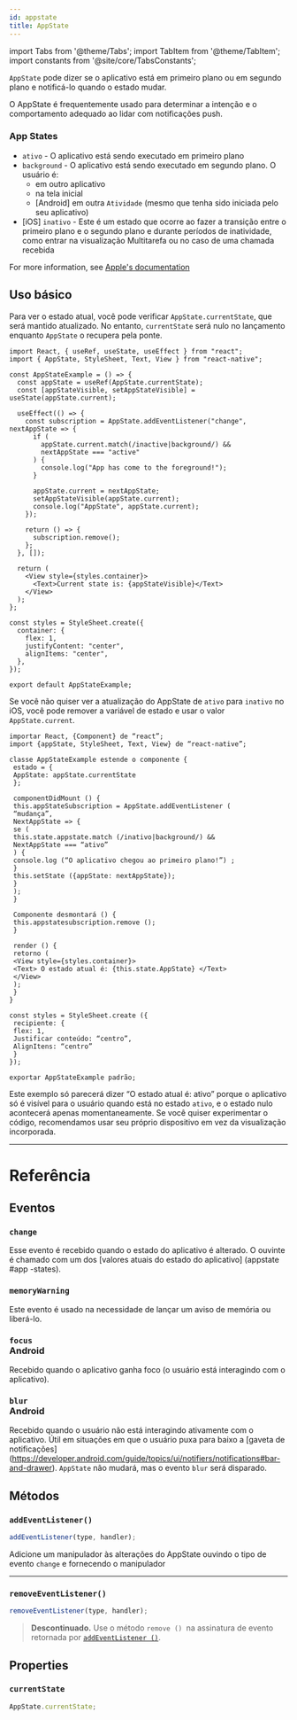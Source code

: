 ```yaml
---
id: appstate
title: AppState
---
```


import Tabs from '@theme/Tabs'; import TabItem from '@theme/TabItem'; import constants from '@site/core/TabsConstants';

`AppState` pode dizer se o aplicativo está em primeiro plano ou em segundo plano e notificá-lo quando o estado mudar.

O AppState é frequentemente usado para determinar a intenção e o comportamento adequado ao lidar com notificações push.

### App States

- `ativo` - O aplicativo está sendo executado em primeiro plano
- `background` - O aplicativo está sendo executado em segundo plano. O usuário é:
  - em outro aplicativo
  - na tela inicial
  - [Android] em outra `Atividade` (mesmo que tenha sido iniciada pelo seu aplicativo)
- [iOS] `inativo` - Este é um estado que ocorre ao fazer a transição entre o primeiro plano e o segundo plano e durante períodos de inatividade, como entrar na visualização Multitarefa ou no caso de uma chamada recebida

For more information, see [Apple's documentation](https://developer.apple.com/documentation/uikit/app_and_scenes/managing_your_app_s_life_cycle)

## Uso básico

Para ver o estado atual, você pode verificar `AppState.currentState`, que será mantido atualizado. No entanto, `currentState` será nulo no lançamento enquanto `AppState` o recupera pela ponte.

<Tabs groupId="syntax" defaultValue={constants.defaultSyntax} values={constants.syntax}>
<TabItem value="functional">

```SnackPlayer name=AppState%20Function%20Component%20Example
import React, { useRef, useState, useEffect } from "react";
import { AppState, StyleSheet, Text, View } from "react-native";

const AppStateExample = () => {
  const appState = useRef(AppState.currentState);
  const [appStateVisible, setAppStateVisible] = useState(appState.current);

  useEffect(() => {
    const subscription = AppState.addEventListener("change", nextAppState => {
      if (
        appState.current.match(/inactive|background/) &&
        nextAppState === "active"
      ) {
        console.log("App has come to the foreground!");
      }

      appState.current = nextAppState;
      setAppStateVisible(appState.current);
      console.log("AppState", appState.current);
    });

    return () => {
      subscription.remove();
    };
  }, []);

  return (
    <View style={styles.container}>
      <Text>Current state is: {appStateVisible}</Text>
    </View>
  );
};

const styles = StyleSheet.create({
  container: {
    flex: 1,
    justifyContent: "center",
    alignItems: "center",
  },
});

export default AppStateExample;
```

Se você não quiser ver a atualização do AppState de `ativo` para `inativo` no iOS, você pode remover a variável de estado e usar o valor `AppState.current`.

 </TabItem> 
 <TabItem value="classical"> 

```SnackPlayer Name=AppState%20Class%20Component%20EXample
importar React, {Component} de “react”;
import {appState, StyleSheet, Text, View} de “react-native”;

classe AppStateExample estende o componente {
 estado = {
 AppState: appState.currentState
 };

 componentDidMount () {
 this.appStateSubscription = AppState.addEventListener (
 “mudança”,
 NextAppState => {
 se (
 this.state.appstate.match (/inativo|background/) &&
 NextAppState === “ativo”
 ) {
 console.log (“O aplicativo chegou ao primeiro plano!”) ;
 }
 this.setState ({appState: nextAppState});
 }
 );
 }

 Componente desmontará () {
 this.appstatesubscription.remove ();
 }

 render () {
 retorno (
 <View style={styles.container}> 
 <Text> O estado atual é: {this.state.AppState} </Text> 
 </View> 
 );
 }
}

const styles = StyleSheet.create ({
 recipiente: {
 flex: 1,
 Justificar conteúdo: “centro”,
 AlignItens: “centro”
 }
});

exportar AppStateExample padrão;
```

</TabItem>
</Tabs>

Este exemplo só parecerá dizer “O estado atual é: ativo” porque o aplicativo só é visível para o usuário quando está no estado `ativo`, e o estado nulo acontecerá apenas momentaneamente. Se você quiser experimentar o código, recomendamos usar seu próprio dispositivo em vez da visualização incorporada.

---

# Referência

## Eventos

### `change`

Esse evento é recebido quando o estado do aplicativo é alterado. O ouvinte é chamado com um dos [valores atuais do estado do aplicativo] (appstate #app -states).

### `memoryWarning`

Este evento é usado na necessidade de lançar um aviso de memória ou liberá-lo.

### `focus` <div class="label android">Android</div>

Recebido quando o aplicativo ganha foco (o usuário está interagindo com o aplicativo).

### `blur` <div class="label android">Android</div>

Recebido quando o usuário não está interagindo ativamente com o aplicativo. Útil em situações em que o usuário puxa para baixo a [gaveta de notificações] (https://developer.android.com/guide/topics/ui/notifiers/notifications#bar-and-drawer). `AppState` não mudará, mas o evento `blur` será disparado.

## Métodos

### `addEventListener()`

```jsx
addEventListener(type, handler);
```

Adicione um manipulador às alterações do AppState ouvindo o tipo de evento `change` e fornecendo o manipulador

---

### `removeEventListener()`

```jsx
removeEventListener(type, handler);
```

> **Descontinuado.** Use o método `remove () `na assinatura de evento retornada por [`addEventListener ()`](#addeventlistener).

## Properties

### `currentState`

```jsx
AppState.currentState;
```
